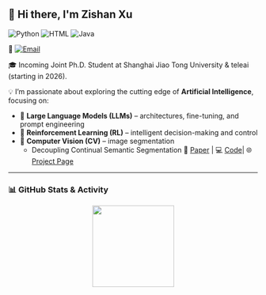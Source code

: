 ## 👋 Hi there, I'm Zishan Xu

![Python](https://img.shields.io/badge/Python-Expert-blue?logo=python)
![HTML](https://img.shields.io/badge/HTML-Intermediate-orange?logo=html5)
![Java](https://img.shields.io/badge/Java-Intermediate-red?logo=java)

📧 [![Email](https://img.shields.io/badge/Email-xuzishan%40m.scnu.edu.cn-blue)](mailto:xuzishan@m.scnu.edu.cn)  

🎓 Incoming Joint Ph.D. Student at Shanghai Jiao Tong University & teleai (starting in 2026).

💡 I’m passionate about exploring the cutting edge of **Artificial Intelligence**, focusing on:  
- 🧠 **Large Language Models (LLMs)** – architectures, fine-tuning, and prompt engineering  
- 🎯 **Reinforcement Learning (RL)** – intelligent decision-making and control  
- 👀 **Computer Vision (CV)** – image segmentation 
  - Decoupling Continual Semantic Segmentation 📄 [Paper](https://arxiv.org/pdf/2508.05065) | 💻 [Code](https://github.com/euyis1019/Decoupling-Continual-Semantic-Segmentation)| 🌐 [Project Page](https://euyis1019.github.io/Decoupling-Continual-Semantic-Segmentation/)
---

### 📊 GitHub Stats & Activity

<p align="center">
  <img src="https://github-readme-stats.vercel.app/api?username=33zs&show_icons=true&theme=radical" height="165">
 <!--  <img src="https://github-readme-stats.vercel.app/api/top-langs/?username=33zs&layout=compact&theme=radical" height="165">-->
</p>
<!-- 
<p align="center">
  <img src="https://github-readme-streak-stats.herokuapp.com/?user=33zs&theme=radical" height="165">
</p>
-->
<!-- 
---
### 🛠 Tech Stack
<p align="center">
  <img src="https://skillicons.dev/icons?i=python,pytorch,tensorflow,opencv,docker,html,java,git,linux,vscode&perline=5">
</p>

---

💭 *"Code, experiment, fail, learn, repeat."* -->
